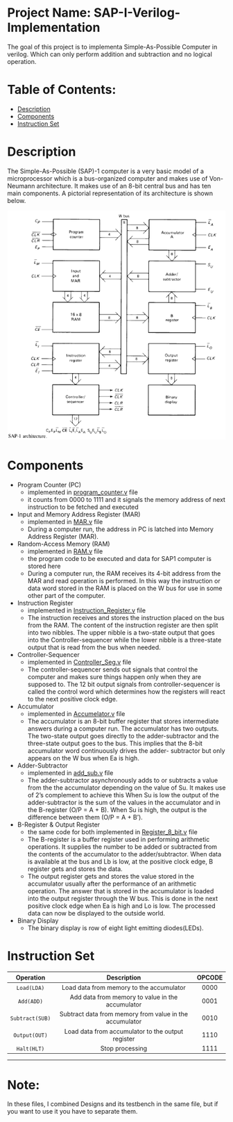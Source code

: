 # Project Name: SAP-I-Verilog-Implementation
  The goal of this project is to implementa Simple-As-Possible Computer in verilog. Which can only perform addition and subtraction and no logical operation.
  
# Table of Contents:

- [Description](#description)
- [Components](#components)
- [Instruction Set](#instruction-set)

# Description
The Simple-As-Possible (SAP)-1 computer is a very basic model of a microprocessor which is a bus-organized computer and makes use of Von-Neumann architecture. It makes use of an 8-bit central bus and has ten main components. A pictorial representation of its architecture is shown below.


![Architecture](Architecture.PNG)

# Components

- Program Counter (PC)
  - implemented in [program_counter.v](./program_counter.v) file
  - it counts from 0000 to 1111 and it signals the memory address of next instruction to be fetched and executed
- Input and Memory Address Register (MAR)
  - implemented in [MAR.v](./MAR.v) file
  - During a computer run, the address in PC is latched into Memory Address Register (MAR).
- Random-Access Memory (RAM)
  - implemented in [RAM.v](./RAM.v) file
  - the program code to be executed and data for SAP1 computer is stored here
  - During a computer run, the RAM receives its 4-bit address from the MAR and read operation is performed. In this way the instruction or data word stored in the RAM is placed on the W bus for use in some other part of the computer.
- Instruction Register
  - implemented in [Instruction_Register.v](./Instruction_Register.v) file
  - The instruction receives and stores the instruction placed on the bus from the RAM. The content of the instruction register are then split into two nibbles. The upper nibble is a two-state output that goes into the Controller-sequencer while the lower nibble is a three-state output that is read from the bus when needed.
- Controller-Sequencer
  - implemented in [Controller_Seg.v](./Controller_Seg.v) file
  - The controller-sequencer sends out signals that control the computer and makes sure things happen only when they are supposed to. The 12 bit output signals from controller-sequencer is called the control word which determines how the registers will react to the next positive clock edge.
- Accumulator
  - implemented in [Accumelator.v](./Accumelator.v) file
  - The accumulator is an 8-bit buffer register that stores intermediate answers during a computer run. The accumulator has two outputs. The two-state output goes directly to the adder-subtractor and the three-state output goes to the bus. This implies that the 8-bit accumulator word continuously drives the adder- subtractor but only appears on the W bus when Ea is high.
- Adder-Subtractor
  - implemented in [add_sub.v](./add_sub.v) file
  - The adder-subtractor asynchronously adds to or subtracts a value from the the accumulator depending on the value of Su. It makes use of 2’s complement to achieve this When Su is low the output of the adder-subtractor is the sum of the values in the accumulator and in the B-register (O/P = A + B). When Su is high, the output is the difference between them (O/P = A + B’).
- B-Register & Output Register
  - the same code for both implemented in [Register_8_bit.v](./Register_8_bit.v) file
  - The B-register is a buffer register used in performing arithmetic operations. It supplies the number to be added or subtracted from the contents of the accumulator to the adder/subtractor. When data is available at the bus and Lb is low, at the positive clock edge, B register gets and stores the data.
  - The output register gets and stores the value stored in the accumulator usually after the performance of an arithmetic operation. The answer that is stored in the accumulator is loaded into the output register through the W bus. This is done in the next positive clock edge when Ea is high and Lo is low. The processed data can now be displayed to the outside world.
- Binary Display
  - The binary display is row of eight light emitting diodes(LEDs). 


# Instruction Set

|  Operation  	|                   Description                   	|               OPCODE                |
|:------:	|:-----------------------------------------------:	|   :-----------------------------------------------:|
| `Load(LDA)` 	| Load data from memory to the accumulator 	|  0000 |
| `Add(ADD)`  | Add data from memory to value in the accumulator  |  0001 |
| `Subtract(SUB)`  | Subtract data from memory from value in the accumulator  |  0010 |
| `Output(OUT)`  | Load data from accumulator to the output register  |  1110 |
| `Halt(HLT)`  | Stop processing  |  1111 |
----

# Note:
In these files, I combined Designs and its testbench in the same file, but if you want to use it you have to separate them.
